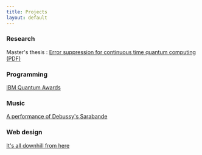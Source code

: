 ```yaml
---
title: Projects
layout: default
---
```


### Research
Master's thesis : [Error suppression for continuous time quantum computing (PDF)](/assets/err_supp_cont_time_qc.pdf) 

### Programming
<a href="https://research.ibm.com/blog/2022-quantum-open-science-prize">IBM Quantum Awards<a>

### Music
<a href="https://www.youtube.com/watch?v=qBsREfEhjrM"> A performance of Debussy's Sarabande<a>

### Web design
<a href="https://tom-88.github.io/tom-oleary/">It's all downhill from here<a>

<!--
![Under construction!](images/condude.gif)
-->


